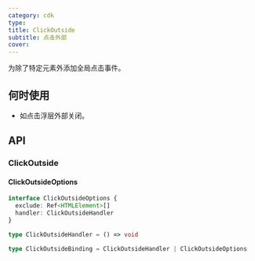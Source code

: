 ```yaml
---
category: cdk
type:
title: ClickOutside
subtitle: 点击外部
cover:
---
```


为除了特定元素外添加全局点击事件。

## 何时使用

- 如点击浮层外部关闭。

## API

### ClickOutside

#### ClickOutsideOptions

```typescript
interface ClickOutsideOptions {
  exclude: Ref<HTMLElement>[]
  handler: ClickOutsideHandler
}

type ClickOutsideHandler = () => void

type ClickOutsideBinding = ClickOutsideHandler | ClickOutsideOptions
```
